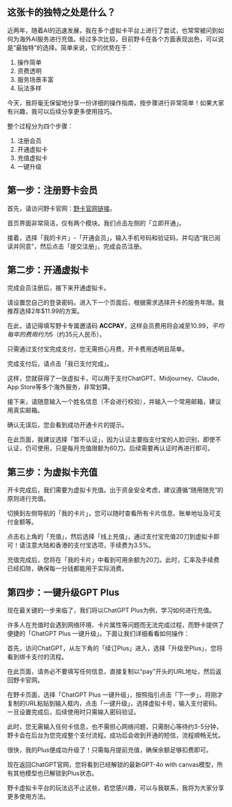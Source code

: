 ## 这张卡的独特之处是什么？

近两年，随着AI的迅速发展，我在多个虚拟卡平台上进行了尝试，也常常被问到如何为海外AI服务进行充值。经过多次比较，目前野卡在各个方面表现出色，可以说是“最独特”的选择。简单来说，它的优势在于：

1. 操作简单
2. 资费透明
3. 服务场景丰富
4. 玩法多样

今天，我将毫无保留地分享一份详细的操作指南，按步骤进行非常简单！如果大家有兴趣，我可以后续分享更多使用技巧。

整个过程分为四个步骤：

1. 注册会员
2. 开通虚拟卡
3. 充值虚拟卡
4. 一键升级

## 第一步：注册野卡会员

首先，请访问野卡官网：[野卡官网链接](https://bit.ly/bewildcard)。

首页界面非常简洁，仅有两个模块。我们点击左侧的「立即开通」。

接着，选择「我的卡片」-「开通会员」，输入手机号码和验证码，并勾选“我已阅读并同意”，然后点击「提交注册」，完成会员注册。

## 第二步：开通虚拟卡

完成会员注册后，接下来开通虚拟卡。

请设置您自己的登录密码。进入下一个页面后，根据需求选择开卡的服务年限。我推荐选择2年$11.99的方案。

在此，请记得填写野卡专属邀请码 **ACCPAY**，这样会员费用将会减至$10.99，平均每年的费用约为$5（约35元人民币）。

只需通过支付宝完成支付，您无需担心月费，开卡费用透明且简单。

完成支付后，请点击「我已支付完成」。

这样，您就获得了一张虚拟卡，可以用于支付ChatGPT、Midjourney、Claude、App Store等多个海外服务，非常划算。

接下来，请随意输入一个姓名信息（不会进行校验），并输入一个常用邮箱，建议用真实邮箱。

确认无误后，您会看到成功开通卡片的提示。

在此页面，我建议选择「暂不认证」，因为认证主要指支付宝的人脸识别，即使不认证，仍可使用，只是每月充值限额为60刀。后续需要再认证时再进行即可。

## 第三步：为虚拟卡充值

开卡完成后，我们需要为虚拟卡充值。出于资金安全考虑，建议遵循“随用随充”的原则进行充值。

切换到左侧导航的「我的卡片」，您可以随时查看所有卡片信息、账单地址及可支付金额等。

点击右上角的「充值」，然后选择「线上充值」，通过支付宝充值20刀到虚拟卡即可！请注意大陆和香港的支付宝选项，手续费为3.5%。

充值完成后，您将在「我的卡片」中看到可用余额为20刀。此时，汇率及手续费已经扣除，确保每一分钱都能用于实际消费。

## 第四步：一键升级GPT Plus

现在最关键的一步来临了，我们将以ChatGPT Plus为例，学习如何进行充值。

许多人在充值时会遇到网络环境、卡片属性等问题而无法完成过程，而野卡提供了便捷的「ChatGPT Plus 一键升级」。下面让我们详细看看如何操作：

首先，访问ChatGPT，从左下角的「续订Plus」进入，选择「升级至Plus」，您将看到绑卡支付的流程。

在此页面，请务必不要填写任何信息，直接复制以“pay”开头的URL地址，然后返回野卡官网。

在野卡页面，选择「ChatGPT Plus 一键升级」，按照指引点击「下一步」，将刚才复制的URL粘贴到输入框内，点击「一键升级」，选择虚拟卡号，输入支付密码。一旦设置完成后，后续使用时只需输入密码验证。

此时，您无需输入任何卡信息，也不需担心网络问题，只需耐心等待约3-5分钟，野卡会在后台为您完成整个支付流程。成功后会收到开通的短信，流程顺畅无忧。

很快，我的Plus便成功升级了！只需每月提前充值，确保余额足够扣费即可。

现在返回ChatGPT官网，您将看到已经解锁的最新GPT-4o with canvas模型，所有其他模型也已解锁到Plus状态。

野卡虚拟卡平台的玩法远不止这些，若您感兴趣，可以与我联系，我将为大家分享更多使用方法。
